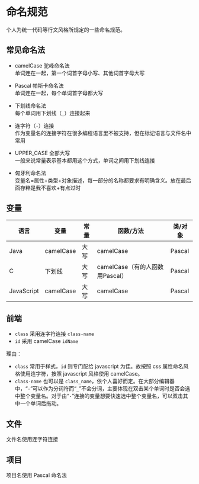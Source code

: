 # 命名规范

个人为统一代码等行文风格所规定的一些命名规范。

## 常见命名法

- camelCase 驼峰命名法  
  单词连在一起，第一个词首字母小写、其他词首字母大写

- Pascal 帕斯卡命名法  
  单词连在一起，每个单词首字母都大写

- 下划线命名法  
  每个单词用下划线（`_`）连接起来

- 连字符（`-`）连接  
  作为变量名的连接字符在很多编程语言里不被支持，但在标记语言与文件名中常用

- UPPER_CASE 全部大写  
  一般来说常量表示基本都用这个方式，单词之间用下划线连接

- 匈牙利命名法  
  变量名=属性+类型+对象描述，每一部分的名称都要求有明确含义。放在最后面存粹是我不喜欢+有点过时

## 变量

| 语言       | 变量      | 常量 | 函数/方法                   | 类/对象 |
| ---------- | --------- | ---- | --------------------------- | ------- |
| Java       | camelCase | 大写 | camelCase                   | Pascal  |
| C          | 下划线    | 大写 | camelCase（有的人函数用Pascal） | Pascal  |
| JavaScript | camelCase | 大写 | camelCase                   | Pascal  |

## 前端

- `class` 采用连字符连接 `class-name`
- `id` 采用 camelCase `idName`

理由：

- `class` 常用于样式，`id` 则专门配给 javascript 为佳。故按照 css 属性命名风格使用连字符，按照 javascript 风格使用 camelCase。
- `class-name` 也可以是 `class_name`，依个人喜好而定。在大部分编辑器中，“`-`”可以作为分词符而“`_`”不会分词，主要体现在双击某个单词时是否会选中整个变量名。对于由“`-`”连接的变量想要快速选中整个变量名，可以双击其中一个单词后拖动。


## 文件

文件名使用连字符连接

## 项目

项目名使用 Pascal 命名法



